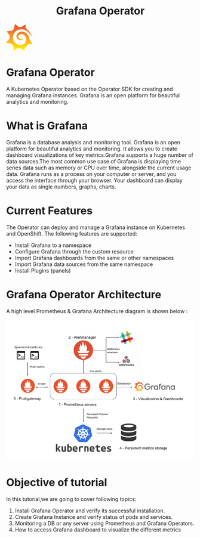 <h1 align="center">Grafana Operator</h1>

![Logo](_images/logo.PNG)

# Grafana Operator

A Kubernetes Operator based on the Operator SDK for creating and managing Grafana instances.
Grafana is an open platform for beautiful analytics and monitoring.


# What is Grafana

Grafana is a database analysis and monitoring tool. Grafana is an open platform for beautiful analytics and monitoring. It allows you to create dashboard visualizations of key metrics.Grafana supports a huge number of data sources.The most common use case of Grafana is displaying time series data such as memory or CPU over time, alongside the current usage data.
Grafana runs as a process on your computer or server, and you access the interface through your browser. Your dashboard can display your data as single numbers, graphs, charts.

# Current Features

The Operator can deploy and manage a Grafana instance on Kubernetes and OpenShift. The following features are supported:

- Install Grafana to a namespace
- Configure Grafana through the custom resource
- Import Grafana dashboards from the same or other namespaces
- Import Grafana data sources from the same namespace
- Install Plugins (panels)

# Grafana Operator Architecture
A high level Prometheus & Grafana Architecture diagram is shown below :

![](_images/Grafana-Architecture.png)

# Objective of tutorial 

In this tutorial,we are going to cover following topics:

1. Install Grafana Operator and verify its successful installation.
2. Create Grafana Instance and verify status of pods and services.
3. Monitoring a DB or any server using Prometheus and Grafana Operators.
4. How to access Grafana dashboard to visualize the different metrics
